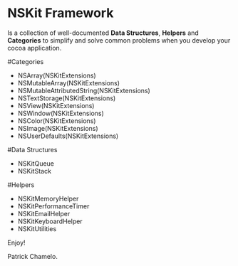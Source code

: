 NSKit Framework
=====

Is a collection of well-documented __Data Structures__, __Helpers__ and __Categories__ to simplify and solve common problems when you develop your cocoa application. 

#Categories
- NSArray(NSKitExtensions)
- NSMutableArray(NSKitExtensions)
- NSMutableAttributedString(NSKitExtensions)
- NSTextStorage(NSKitExtensions)
- NSView(NSKitExtensions)
- NSWindow(NSKitExtensions)
- NSColor(NSKitExtensions)
- NSImage(NSKitExtensions)
- NSUserDefaults(NSKitExtensions)

#Data Structures
- NSKitQueue
- NSKitStack

#Helpers
- NSKitMemoryHelper
- NSKitPerformanceTimer
- NSKitEmailHelper
- NSKitKeyboardHelper
- NSKitUtilities

Enjoy!

Patrick Chamelo.